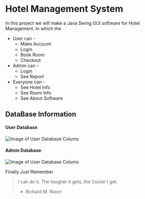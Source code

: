 # Hotel Management System

In this project we will make a Java Swing GUI software for Hotel Management.
In which the 
- User can -
  - Make Account
  - Login
  - Book Room
  - Checkout
- Admin can - 
   - Login
   - See Report
- Everyone can - 
   - See Hotel Info
   - See Room Info
   - See About Software

## DataBase Information

#### User Database
![Image of User Database Colums](https://github.com/sparshagarwal25/HotelManagementSystem/blob/master/Database%20Setup/User%20Database.png)

#### Admin Database
![Image of User Database Colums](https://github.com/sparshagarwal25/HotelManagementSystem/blob/master/Database%20Setup/Admin%20Database.png)


Finally
Just Remember
> I can do it. The tougher it gets, the Cooler I get.
> - Richard M. Nixon
